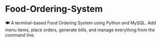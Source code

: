 # Food-Ordering-System
🍽️ A terminal-based Food Ordering System using Python and MySQL. Add menu items, place orders, generate bills, and manage everything from the command line.
